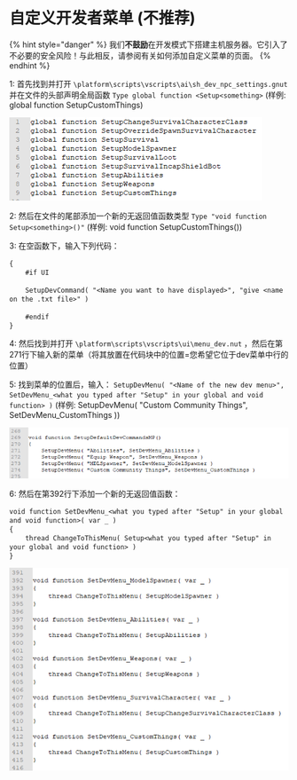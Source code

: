 # 自定义开发者菜单 \(不推荐\)

{% hint style="danger" %}
我们**不鼓励**在开发模式下搭建主机服务器。它引入了不必要的安全风险！与此相反，请参阅有关如何添加自定义菜单的页面。
{% endhint %}

1: 首先找到并打开 `\platform\scripts\vscripts\ai\sh_dev_npc_settings.gnut`并在文件的头部声明全局函数 `Type global function <Setup<something>` \(样例: global function SetupCustomThings\)

![](../.gitbook/assets/image%20%282%29.png)

  
2: 然后在文件的尾部添加一个新的无返回值函数类型 `Type "void function Setup<something>()"` \(样例: void function SetupCustomThings\(\)\)

3: 在空函数下，输入下列代码：

```text
{
    #if UI

    SetupDevCommand( "<Name you want to have displayed>", "give <name on the .txt file>" )

    #endif
}
```

4: 然后找到并打开 `\platform\scripts\vscripts\ui\menu_dev.nut` ，然后在第271行下输入新的菜单（将其放置在代码块中的位置=您希望它位于dev菜单中行的位置）

5: 找到菜单的位置后，输入： `SetupDevMenu( "<Name of the new dev menu>", SetDevMenu_<what you typed after "Setup" in your global and void function> )` \(样例: SetupDevMenu\( "Custom Community Things", SetDevMenu\_CustomThings \)\)

![](../.gitbook/assets/image%20%281%29.png)

6: 然后在第392行下添加一个新的无返回值函数：

```text
void function SetDevMenu_<what you typed after "Setup" in your global and void function>( var _ )
{
    thread ChangeToThisMenu( Setup<what you typed after "Setup" in your global and void function> )
}
```

![](../.gitbook/assets/image.png)

